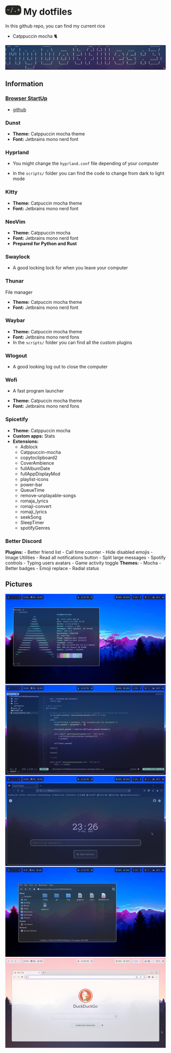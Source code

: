# <img src="img/logo.png" width="50px" height="30px" style="border-radius: 10px;"> My dotfiles

In this github repo, you can find my current rice

- Catppuccin mocha &#128008;

![](img/title.png)

## Information

### [Browser StartUp](http://www.fibla.es/search/)
- [github](https://github.com/lxbx44/website)

### Dunst
- **Theme:** Catppuccin mocha theme
- **Font:** Jetbrains mono nerd font

### Hyprland
- You might change the `hyprland.conf` file depending of your computer

- In the `scripts/` folder you can find the code to change from dark to light mode

### Kitty

- **Theme:** Catpuccin mocha theme
- **Font:** Jetbrains mono nerd font

### NeoVim

* **Theme:** Catppuccin mocha
* **Font:** Jetbrains mono nerd font
* **Prepared for Python and Rust**

### Swaylock
- A good locking lock for when you leave your computer

### Thunar
File manager
- **Theme:** Catpuccin mocha theme
- **Font:** Jetbrains mono nerd font

### Waybar
- **Theme:** Catpuccin mocha theme
- **Font:** Jetbrains mono nerd fons
- In the `scripts/` folder you can find all the custom plugins

### Wlogout
- A good looking log out to close the computer

### Wofi
* A fast program launcher
- **Theme:** Catpuccin mocha theme
- **Font:** Jetbrains mono nerd fons

### Spicetify
- **Theme:** Catppuccin mocha
- **Custom apps:** Stats
- **Extensions:**
	- Adblock
	- Catppuccin-mocha
	- copytoclipboard2
	- CoverAmbience
	- fullAlbumDate
	- fullAppDisplayMod
	- playlist-icons
	- power-bar
	- QueueTime
	- remove-unplayable-songs
	- romaja_lyrics
	- romaji-convert
	- romaji_lyrics
	- seekSong
	- SleepTimer
	- spotifyGenres

### Better Discord
**Plugins:**
	- Better friend list
	- Call time counter
	- Hide disabled emojis
	- Image Utilities
	- Read all notifications button
	- Split large messages
	- Spotify controls
	- Typing users avatars
	- Game activity toggle
**Themes:**
	- Mocha
	- Better badges
	- Emoji replace
	- Radial status

## Pictures
![](img/1.png)
![](img/2.png)
![](img/3.png)
![](img/4.png)
![](img/5.png)
